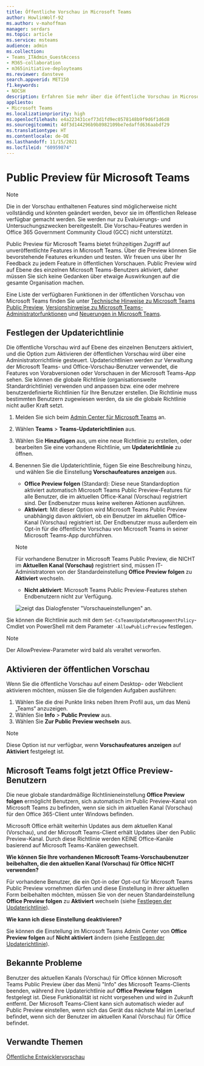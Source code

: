 ```yaml
---
title: Öffentliche Vorschau in Microsoft Teams
author: HowlinWolf-92
ms.author: v-mahoffman
manager: serdars
ms.topic: article
ms.service: msteams
audience: admin
ms.collection:
- Teams_ITAdmin_GuestAccess
- M365-collaboration
- m365initiative-deployteams
ms.reviewer: dansteve
search.appverid: MET150
f1.keywords:
- NOCSH
description: Erfahren Sie mehr über die öffentliche Vorschau in Microsoft Teams. Testen Sie neue Features, und senden Sie Feedback.
appliesto:
- Microsoft Teams
ms.localizationpriority: high
ms.openlocfilehash: e4a223431cef73d1fd9ec0578148b9f9d6f1d6d8
ms.sourcegitcommit: 4df3d144296b9b8982109be7edaffd636aabdf29
ms.translationtype: HT
ms.contentlocale: de-DE
ms.lasthandoff: 11/15/2021
ms.locfileid: "60959874"
---
```

# <a name="microsoft-teams-public-preview"></a>Public Preview für Microsoft Teams

> [!NOTE] 
> Die in der Vorschau enthaltenen Features sind möglicherweise nicht vollständig und könnten geändert werden, bevor sie im öffentlichen Release verfügbar gemacht werden. Sie werden nur zu Evaluierungs- und Untersuchungszwecken bereitgestellt. Die Vorschau-Features werden in Office 365 Government Community Cloud (GCC) nicht unterstützt.

Public Preview für Microsoft Teams bietet frühzeitigen Zugriff auf unveröffentlichte Features in Microsoft Teams. Über die Preview können Sie bevorstehende Features erkunden und testen. Wir freuen uns über Ihr Feedback zu jedem Feature in öffentlichen Vorschauen. Public Preview wird auf Ebene des einzelnen Microsoft Teams-Benutzers aktiviert, daher müssen Sie sich keine Gedanken über etwaige Auswirkungen auf die gesamte Organisation machen.

Eine Liste der verfügbaren Funktionen in der öffentlichen Vorschau von Microsoft Teams finden Sie unter [Technische Hinweise zu Microsoft Teams Public Preview](https://techcommunity.microsoft.com/t5/microsoft-teams-public-preview/bd-p/MicrosoftTeamsPublicPreview), [Versionshinweise zu Microsoft Teams-Administratorfunktionen](/OfficeUpdates/teams-admin) und [Neuerungen in Microsoft Teams](https://support.microsoft.com/office/what-s-new-in-microsoft-teams-d7092a6d-c896-424c-b362-a472d5f105de).

## <a name="set-the-update-policy"></a>Festlegen der Updaterichtlinie

Die öffentliche Vorschau wird auf Ebene des einzelnen Benutzers aktiviert, und die Option zum Aktivieren der öffentlichen Vorschau wird über eine Administratorrichtlinie gesteuert. Updaterichtlinien werden zur Verwaltung der Microsoft Teams- und Office-Vorschau-Benutzer verwendet, die Features von Vorabversionen oder Vorschauen in der Microsoft Teams-App sehen. Sie können die globale Richtlinie (organisationsweite Standardrichtlinie) verwenden und anpassen bzw. eine oder mehrere benutzerdefinierte Richtlinien für Ihre Benutzer erstellen. Die Richtlinie muss bestimmten Benutzern zugewiesen werden, da sie die globale Richtlinie nicht außer Kraft setzt.

1. Melden Sie sich beim [Admin Center für Microsoft Teams](https://admin.teams.microsoft.com/) an.

2. Wählen **Teams** > **Teams-Updaterichtlinien** aus.

1. Wählen Sie **Hinzufügen** aus, um eine neue Richtlinie zu erstellen, oder bearbeiten Sie eine vorhandene Richtlinie, um **Updaterichtlinie** zu öffnen.

2. Benennen Sie die Updaterichtlinie, fügen Sie eine Beschreibung hinzu, und wählen Sie die Einstellung **Vorschaufeatures anzeigen** aus.

   -   **Office Preview folgen** (Standard): Diese neue Standardoption aktiviert automatisch Microsoft Teams Public Preview-Features für alle Benutzer, die im aktuellen Office-Kanal (Vorschau) registriert sind. Der Endbenutzer muss keine weiteren Aktionen ausführen.
   -   **Aktiviert**: Mit dieser Option wird Microsoft Teams Public Preview unabhängig davon aktiviert, ob ein Benutzer im aktuellen Office-Kanal (Vorschau) registriert ist. Der Endbenutzer muss außerdem ein Opt-in für die öffentliche Vorschau von Microsoft Teams in seiner Microsoft Teams-App durchführen.

   > [!NOTE]  
   > Für vorhandene Benutzer in Microsoft Teams Public Preview, die NICHT im **Aktuellen Kanal (Vorschau)** registriert sind, müssen IT-Administratoren von der Standardeinstellung **Office Preview folgen** zu **Aktiviert** wechseln.
 
   - **Nicht aktiviert**: Microsoft Teams Public Preview-Features stehen Endbenutzern nicht zur Verfügung.

    ![zeigt das Dialogfenster "Vorschaueinstellungen" an.](media/public-preview-policy.png)  

Sie können die Richtlinie auch mit dem `Set-CsTeamsUpdateManagementPolicy`-Cmdlet von PowerShell mit dem Parameter `-AllowPublicPreview` festlegen.

> [!NOTE]   
> Der AllowPreview-Parameter wird bald als veraltet verworfen.

## <a name="enable-public-preview"></a>Aktivieren der öffentlichen Vorschau

Wenn Sie die öffentliche Vorschau auf einem Desktop- oder Webclient aktivieren möchten, müssen Sie die folgenden Aufgaben ausführen:

1. Wählen Sie die drei Punkte links neben Ihrem Profil aus, um das Menü „Teams“ anzuzeigen.
2. Wählen Sie **Info** > **Public Preview** aus.
3. Wählen Sie **Zur Public Preview wechseln** aus.

> [!NOTE]  
> Diese Option ist nur verfügbar, wenn **Vorschaufeatures anzeigen** auf **Aktiviert** festgelegt ist.

## <a name="teams-now-follows-office-preview-users"></a>Microsoft Teams folgt jetzt Office Preview-Benutzern

Die neue globale standardmäßige Richtlinieneinstellung **Office Preview folgen** ermöglicht Benutzern, sich automatisch im Public Preview-Kanal von Microsoft Teams zu befinden, wenn sie sich im aktuellen Kanal (Vorschau) für den Office 365-Client unter Windows befinden.

Microsoft Office erhält weiterhin Updates aus dem aktuellen Kanal (Vorschau), und der Microsoft Teams-Client erhält Updates über den Public Preview-Kanal. Durch diese Richtlinie werden KEINE Office-Kanäle basierend auf Microsoft Teams-Kanälen gewechselt. 

**Wie können Sie Ihre vorhandenen Microsoft Teams-Vorschaubenutzer beibehalten, die den aktuellen Kanal (Vorschau) für Office NICHT verwenden?**

Für vorhandene Benutzer, die ein Opt-in oder Opt-out für Microsoft Teams Public Preview vornehmen dürfen und diese Einstellung in ihrer aktuellen Form beibehalten möchten, müssen Sie von der neuen Standardeinstellung **Office Preview folgen** zu **Aktiviert** wechseln (siehe [Festlegen der Updaterichtlinie](#set-the-update-policy)).

**Wie kann ich diese Einstellung deaktivieren?**

Sie können die Einstellung im Microsoft Teams Admin Center von **Office Preview folgen** auf **Nicht aktiviert** ändern (siehe [Festlegen der Updaterichtlinie](#set-the-update-policy)).

## <a name="known-issues"></a>Bekannte Probleme

Benutzer des aktuellen Kanals (Vorschau) für Office können Microsoft Teams Public Preview über das Menü "Info" des Microsoft Teams-Clients beenden, während ihre Updaterichtlinie auf **Office Preview folgen** festgelegt ist. Diese Funktionalität ist nicht vorgesehen und wird in Zukunft entfernt. Der Microsoft Teams-Client kann sich automatisch wieder auf Public Preview einstellen, wenn sich das Gerät das nächste Mal im Leerlauf befindet, wenn sich der Benutzer im aktuellen Kanal (Vorschau) für Office befindet.

## <a name="related-topics"></a>Verwandte Themen

[Öffentliche Entwicklervorschau](/microsoftteams/platform/resources/dev-preview/developer-preview-intro)
